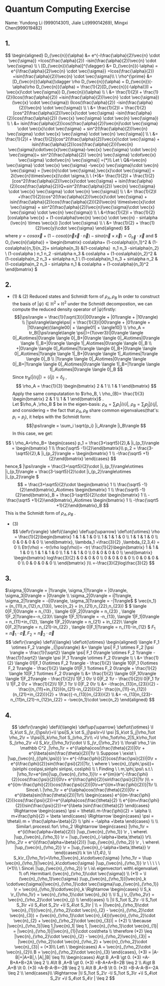 # Quantum Computing Exercise  
Name: Yundong Li (999014301), Jiale Li(999014269), Mingxi Chen(999019482)
## 1. 
$$
\begin{aligned}
D_{\vec{n}}(\alpha) &= e^{-i\frac{\alpha}{2}\vec{n} \cdot \vec{\sigma}} =Icos(\frac{\alpha}{2})
-isin(\frac{\alpha}{2})\vec{n} \cdot \vec{\sigma} \\ 
\ 
[D_{\vec{n}}(\alpha)]^{\dagger} &= D_{\vec{n}}(-\alpha) = e^{i\frac{\alpha}{2}\vec{n} \cdot \vec{\sigma}} =Icos(\frac{\alpha}{2})
+isin(\frac{\alpha}{2})\vec{n} \cdot \vec{\sigma}\\
\
\rho^{\prime} &= [D_{\vec{n}}(\alpha)]\dagger \rho D_{\vec{n}}(\alpha) = D_{\vec{n}}(-\alpha)\rho D_{\vec{n}}(\alpha) = \frac{1}{2}[D_{\vec{n}}(-\alpha)](I + \vec{x}\cdot \vec{\sigma}) D_{\vec{n}}(\alpha) \\ 
\ 
&= \frac{1}{2}I + \frac{1}{2}(Icos(\frac{\alpha}{2})
+isin(\frac{\alpha}{2})\vec{n} \cdot \vec{\sigma}) (\vec{x} \cdot \vec{\sigma}) (Icos(\frac{\alpha}{2})
-isin(\frac{\alpha}{2})\vec{n} \cdot \vec{\sigma}) \\
\
&= \frac{1}{2}I + \frac{1}{2}[cos^2(\frac{\alpha}{2})\vec{x}\cdot \vec{\sigma} -isin(\frac{\alpha}{2})cos(\frac{\alpha}{2}) (\vec{x} \vec{\sigma} \cdot \vec{n} \vec{\sigma}) \\
\
&+ isin(\frac{\alpha}{2})cos(\frac{\alpha}{2})\vec{n}\cdot \vec{\sigma} \cdot \vec{x}\cdot \vec{\sigma} + sin^2(\frac{\alpha}{2})\vec{n} \vec{\sigma}  \cdot \vec{x} \vec{\sigma} \cdot \vec{n} \vec{\sigma}] \\
\
&= \frac{1}{2}I + \frac{1}{2}[cos^2(\frac{\alpha}{2})\vec{x}\cdot \vec{\sigma} +
isin(\frac{\alpha}{2})cos(\frac{\alpha}{2})(\vec{n} \vec{\sigma}\cdot\vec{x}\vec{\sigma}-\vec{x} \vec{\sigma} \cdot \vec{n} \vec{\sigma})+
sin^2(\frac{\alpha}{2})  \vec{n} \vec{\sigma} \cdot\vec{x} \vec{\sigma} \cdot\vec{n} \vec{\sigma}] =(*)\\
Let \ Q&=\vec{n} \vec{\sigma} \cdot \vec{x} \vec{\sigma} -\vec{x} \vec{\sigma}\cdot \vec{n} \vec{\sigma} = [\vec{n}\cdot \vec{\sigma},\vec{x}\cdot \vec{\sigma}] = 2i(\vec{n}\times\vec{x})\cdot \sigma,\\
\
(*)&= \frac{1}{2}I + \frac{1}{2}[cos^2(\frac{\alpha}{2})\vec{x}\cdot \vec{\sigma}  + isin(\frac{\alpha}{2})cos(\frac{\alpha}{2})Q+sin^2(\frac{\alpha}{2}) \vec{n}  \vec{\sigma} \cdot \vec{x}  \vec{\sigma} \cdot \vec{n}  \vec{\sigma}] \\
\
&= \frac{1}{2}I  +\frac{1}{2}(cos^2(\frac{\alpha}{2})\vec{x}\cdot \vec{\sigma} + isin(\frac{\alpha}{2})cos(\frac{\alpha}{2})(2i)\vec{n} \times\vec{x}\cdot \vec{\sigma} + sin^2(\frac{\alpha}{2})\vec{n}\vec{\sigma}\cdot \vec{x} \vec{\sigma} \cdot \vec{n} \vec{\sigma}) \\
\
&=\frac{1}{2}I + \frac{1}{2}[cos\alpha \vec{x} + (1-cos\alpha)\vec{n} \vec{x} \cdot \vec{n} - sin\alpha (\vec{n} \times \vec{x}) ]\cdot \vec{\sigma} \\
\
&= \frac{1}{2} + \frac{1}{2}\vec{y}\cdot \vec{\sigma}
\end{aligned}
$$
where $y = cos\alpha \vec{x} + (1-cos\alpha)(\vec{n}\vec{x} \cdot\vec{n}) -sin\alpha(\vec{n}\times \vec{x}) = O_{\vec{n}}\cdot \vec{x}$
and $
O_{\vec{n}(\alpha)} = \begin{bmatrix}
cos\alpha+ (1-cos\alpha){n_1}^2 & (1-cos\alpha){n_1}{n_2}+ sin\alpha{n_3}  &(1-cos\alpha）n_1 n_3 -sin\alpha{n_2} \\
(1-cos\alpha ) n_1 n_2 -sin\alpha n_3 & cos\alpha + (1-cos\alpha){n_2}^2 & (1-cos\alpha)n_2 n_3 + sin\alpha n_1 \\
(1-cos\alpha)n_1 n_3 + sin\alpha n_2 & (1-cos\alpha)n_2 n_3 - sin\alpha n_1 & cos\alpha + (1-cos\alpha){n_3}^2
\end{bmatrix}
$

## 2.

- (1) & (2) Reduced states and Schmidt form of $\rho_{A}, \rho_{B}$
In order to construct the basis of $|\psi \rangle \in \mathbb H^2 \times \mathbb H^2$ under the Schmidt decompostion, we can compute the reduced density operator of $|\psi\rangle$firstly:
$$|\psi\rangle = \frac{1}{\sqrt{3}}(|00\rangle + |01\rangle + |10\rangle)
\\
|\psi\rangle\langle\psi| = \frac{1}{3}(|00\rangle + |01\rangle + |10\rangle)(\langle00| + \langle01| + \langle10|)
\\
\rho_A = tr_B(|\psi\rangle\langle \psi|)={1\over3}(|0\rangle \langle 0|_A\otimes|0\rangle \langle 0|_B+|0\rangle \langle 0|_A\otimes|0\rangle \langle 1|_B+|0\rangle \langle 1|_A\otimes|0\rangle \langle 0|_B
\\
+|0\rangle \langle 0|_A\otimes|1\rangle \langle 0|_B+|0\rangle \langle 0|_A\otimes|1\rangle \langle 1|_B+|0\rangle \langle 1|_A\otimes|1\rangle \langle 0|_B 
\\
|1\rangle \langle 0|_A\otimes|0\rangle \langle 0|_B+|1\rangle \langle 0|_A\otimes|0\rangle \langle 1|_B+|1\rangle \langle 1|_A\otimes|0\rangle \langle 0|_B
$$
Since $tr_B(|i\rangle\langle j|) =\langle i|j \rangle = \delta_{ij}$ ,  
$$
\rho_A = \frac{1}{3} \begin{bmatrix}
2 & 1 \\
1 & 1
\end{bmatrix}
$$
Apply the same computatation to $\rho_B, \ \rho_{B}= \frac{1}{3} \begin{bmatrix}
2 & 1 \\
1 & 1
\end{bmatrix}$  .    
Let $\rho_A ,\rho_B $ be in the eigen-basis: $\rho_A=\sum_ip_i|i\rangle \langle i|,\ \rho_B=\sum_j p_j|j\rangle \langle j|$,
and considering = the fact that $\rho_A, \rho_B$ share common eigenvalues(that's: $p_i = p_j)$, it helps with the Schmidt form:  
$$|\psi\rangle = \sum_i \sqrt{p_i} |i_A\rangle |i_B\rangle 
$$
In this case, we get:

$$
\ \rho_A=\rho_B= 
\begin{cases}
p_1 = \frac{3+\sqrt5}{2},& |i_{p_1}\rangle = \begin{bmatrix} 1 \\ \frac{\sqrt5 -1}{2}\end{bmatrix}\\
p_2 = \frac{3-\sqrt5}{2},& |i_{p_2}\rangle = \begin{bmatrix} 1 \\ -\frac{\sqrt5 +1}{2}\end{bmatrix}
\end{cases}
$$
hence,$
|\psi\rangle = \frac{3+\sqrt5}{2}\cdot |i_{p_1}\rangle\otimes |i_{p_1}\rangle + \frac{3-\sqrt5}{2}\cdot |i_{p_2}\rangle\otimes |i_{p_2}\rangle $
$$
= \frac{3+\sqrt5}{2}\cdot  \begin{bmatrix} 1 \\ \frac{\sqrt5 -1}{2}\end{bmatrix}_A\otimes  \begin{bmatrix} 1 \\ \frac{\sqrt5 -1}{2}\end{bmatrix}_B + \frac{3-\sqrt5}{2}\cdot \begin{bmatrix} 1 \\ -\frac{\sqrt5 +1}{2}\end{bmatrix}_A\otimes \begin{bmatrix} 1 \\ -\frac{\sqrt5 +1}{2}\end{bmatrix}_B
$$
This is the Schmidt form of $\rho_{A}, \rho_{B}$ .
- (3)
$$
\def\r{\rangle}
\def\l{\langle}
\def\up{\uparrow}
\def\ot{\otimes}
\rho = \frac{1}{2}\begin{bmatrix}
1 & 1 & 1 & 0 \\
1 & 1 & 1 & 0 \\
1 & 1 & 1 & 0 \\
0 & 0 & 0 & 0 \\
\end{bmatrix},
\lambda_1 =\frac{3}{2} ,\lambda_{2,3,4} = 0 \\
Etr(\rho) = -tr(\rho log(\rho))= -tr(
    \frac{1}{2}\begin{bmatrix}
1 & 1 & 1 & 0 \\
1 & 1 & 1 & 0 \\
1 & 1 & 1 & 0 \\
0 & 0 & 0 & 0 \\
\end{bmatrix} 
\begin{bmatrix}
log\frac{3}{2} & 0 & 0 & 0 \\
0 & 0 & 0 & 0 \\
0 & 0 & 0 & 0 \\
0 & 0 & 0 & 0 \\
\end{bmatrix}
)\\
=-\frac{3}{2}log\frac{3}{2}
$$


## 3. 
$\sigma_1|0\rangle = |1\rangle, \sigma_1|1\rangle = |0\rangle,  
\sigma_3|0\rangle = |0\rangle \\
\sigma_2|0\rangle = i|1\rangle,
\sigma_2|1\rangle = -i|0\rangle,
\sigma_3|1\rangle = -|1\rangle$
$
\vec{n_1} = (n_{11},n_{12},n_{13}),
\vec{n_2} = (n_{21},n_{22},n_{23})
$
$
\langle 0|F_1|0\rangle = n_{13} ,
\langle 0|F_2|0\rangle = n_{23} ,
\langle 1|F_2|1\rangle=-n_{23}\\
\langle 1|F_1|1\rangle = -n_{13},
\langle 1|F_1|0\rangle = n_{11}+in_{12},
\langle 1|F_2|0\rangle = n_{21} + in_{22}\\
\langle 0|F_2|1\rangle = n_{21}-in_{22}  ,
\langle 0|F_1|1\rangle = n_{11}-in_{12} 
$
$F_1 = \vec{n}_1\cdot \vec{\sigma}, F_2 = \vec{n}_2\cdot \vec{\sigma}$
$$
\def\r{\rangle}
\def\l{\langle}
\def\ot{\otimes}
\begin{aligned}
\langle F_1 \otimes F_2 \rangle _{|\psi\rangle} 
&= \langle \psi|  F_1 \otimes F_2 |\psi  \rangle 
= \frac{1}{\sqrt2} \langle \psi|  F_1 0\rangle \otimes F_2 1\rangle -\frac{1}{\sqrt2} \langle \psi |F_1 1\rangle \otimes F_2 0\rangle   \\
\ 
&= \frac{1}{2} \langle 01|F_1 0\otimes F_2 1\rangle -
\frac{1}{2} \langle 10|F_1 0\otimes F_2 1\rangle -
\frac{1}{2} \langle 01|F_1 1\otimes F_2 0\rangle +
\frac{1}{2} \langle 10|F_1 1\otimes F_2 0\rangle \\
&= \frac{1}{2} \langle 0|F_10\rangle \langle 1|F_21\rangle -
\frac{1}{2}\l 1|F_1 0\r \l 0|F_2 1\r -
\frac{1}{2}\l 0|F_1 1\r \l 1|F_2 0\r +
\frac{1}{2}\l 1|F_1 1\r \l 0|F_2 0\r \\
&= -\frac{n_{13}n_{23}}{2} - 
\frac{(n_{11}+in_{12})(n_{21}-in_{22})}{2}- 
\frac{(n_{11}-in_{12})(n_{21}+in_{22})}{2} + \frac{{-n_{13}}n_{23}}{2} \\
&= -n_{13}n_{23}-n_{11}n_{21}-n_{12}n_{22} = -\vec{n_1}\cdot \vec{n_2}
\end{aligned} 
$$

## 4.  
$$
\def\r{\rangle}
\def\l{\langle}
\def\up{\uparrow}
\def\ot{\otimes}
\l S_k\ot S_j\r_{|\psi\r}=\l \psi|S_k \ot S_j|\psi\r=\l \psi |S_k\ot S_j|\rho_1\ot \rho_2\r = \l\psi|S_k\rho_1\ot S_j\rho_2\r\\
=\l \rho_1\ot\rho_2|S_k\rho_1\ot S_j\rho_2\r =\l S_k\r_{|\rho_1\r}\cdot \l S_j\r_{|\rho_2\r}  \\
\forall \rho_1 \in \mathbb C^2 ,|\rho_1\r = e^{i\alpha}cos(\frac{\theta}{2})|0\r + e^{i\beta}sin(\frac{\theta}{2})|1\r \\
Suppose \ \exist \ |\up_{\vec{n}_{(\phi,\psi)}}  \r= e^{-i\frac{\phi}{2}}cos(\frac{\psi}{2})|0\r + e^{i\frac{\phi}{2}}sin(\frac{\psi}{2})|1\r, 
\ where \ \vec{n}_{(\phi,\psi)}=(sin\phi cos\psi,sin\phi sin\psi, cos\phi) \\
\ 
Finding \ \ m,\phi,\psi\  s.t.\ |\rho_1\r=e^{im}|\up_{\vec{n}_{\rho_1}}\r =  e^{im}(e^{-i\frac{\phi}{2}}cos(\frac{\psi}{2})|0\r+ e^{i\frac{\phi}{2}}sin\frac{\psi}{2}|1\r )\\
= e^{i(m-\frac{\phi}{2})}cos(\frac{\psi}{2})|0\r+e^{i(m+\frac{\phi}{2})}|1\r  \\
Since\ \ |\rho_1\r =  e^{i\alpha}cos(\frac{\theta}{2})|0\r + e^{i\beta}sin(\frac{\theta}{2})|1\r\\ 
\begin{cases}
e^{i(m-\frac{\phi}{2})}cos(\frac{\psi}{2})=e^{i\alpha}cos(\frac{\theta}{2} \\
e^{i(m+\frac{\phi}{2})}sin(\frac{\psi}{2})=e^{i\beta }sin(\frac{\theta}{2} 
\end{cases}
\Rightarrow
\begin{cases}
\psi = \theta\\
m-\frac{\phi}{2} = \alpha \\
m+\frac{\phi}{2} = \beta
\end{cases} 
\Rightarrow
\begin{cases}
\psi = \theta\\
m = \frac{\alpha+\beta}{2} \\
\phi = -\alpha +\beta  
\end{cases} \\
\\ Similar\  process\  for\  \rho_2
\Rightarrow 
\begin{cases}
|\rho_1\r = e^{i(\frac{\alpha+\beta}{2})} |\up_{\vec{n}_{\rho_1}} \r ,
\ where\ |\up_{\vec{n}_{\rho_1}} \r = |\up_{\vec{n}_{-\alpha+\beta,\theta}} \r\\
|\rho_2\r = e^{i(\frac{\alpha+\beta}{2})} |\up_{\vec{n}_{\rho_2}} \r ,
\ where\ |\up_{\vec{n}_{\rho_2}} \r = |\up_{\vec{n}_{-\alpha+\beta,\theta}} \r
\end{cases}\\
k \in \{1,4\}, \l S_k\r_{|\rho_1\r}=\l\rho_1|\vec{n}_k\cdot\vec{\sigma} |\rho_1\r
= \l\up \vec{n}_{\rho_1}|\vec{n}_k\cdot\vec{\sigma} |\up_{\vec{n}_{\rho_1}}  \r
\ \ \ \ \ (*1)\\ 
\ 
Since\  |\up_{\vec{n}_{\rho_2}}  \r \ is\ eigenvector\ with\ eigenvalue\ 1\ of\ Hermitian\  (\vec{n}_{\rho_1}\cdot \vec{\sigma})  \\
(*1) = \l (\vec{n}_{\rho_1}\vec{\sigma} )\up_{\vec{n}_{\rho_1}}|\vec{n}_k \cdot\vec{\sigma}|\vec{n}_{\rho_1}\cdot \vec{\sigma}\up_{\vec{n}_{\rho_1}} \r = \vec{n}_{\rho_1}\cdot\vec{n}_k \Rightarrow 
\begin{cases}
\l S_k \r_{|\rho_1\r} = \vec{n}_{\rho_1}\cdot \vec{n}_{k} \\
\l S_j \r_{|\rho_2\r} = \vec{n}_{\rho_2}\cdot \vec{n}_{j} \\
\end{cases}
\\
|\l S_1\ot S_2\r -\l S_1\ot S_3\r +\l   S_4\ot S_2\r +\l S_4\ot S_3\r | \\
= |(\vec{n}_{\rho_1}\cdot \vec{n}_{1})(\vec{n}_{\rho_2}\cdot \vec{n}_{2} - \vec{n}_{\rho_2}\cdot \vec{n}_{3}) +
(\vec{n}_{\rho_1}\cdot \vec{n}_{4})(\vec{n}_{\rho_2}\cdot \vec{n}_{2} + \vec{n}_{\rho_2}\cdot \vec{n}_{3})| = (*2) \\ 
\because |\vec{n}_{\rho_1}|\leq 1,|\vec{n}_1| \leq 1, |\vec{n}_{\rho_1}\cdot \vec{n}_{1}| = |\vec{n}_{\rho_1}||\vec{n}_{1}|\cdot cos\theta \\
\therefore (*2) \leq |\vec{n}_{\rho_2}\cdot \vec{n}_{2} - \vec{n}_{\rho_2}\vec{n}_{3}| + |\vec{n}_{\rho_2}\cdot \vec{n}_{\rho_2} + \vec{n}_{\rho_2}\cdot \vec{n}_{3}| = (*3)\\
Let\ \ \begin{cases}
A = \vec{n}_{\rho_2}\cdot \vec{n}_{2}\\
B = \vec{n}_{\rho_2}\cdot \vec{n}_{3}
\end{cases}, 
(*3) = |A-B|+|A+B|,\ |A|,|B| \leq 1\\
\begin{cases}
A\gt B ,A+B \gt 0. (*3) =A-B+A+B=2A \leq 2 \\
A\lt B ,A+B \gt 0. (*3) =B-A+A+B=2B \leq 2 \\
A\gt B ,A+B \lt 0. (*3) =A-B-A-B=-2B \leq 2 \\
A\lt B ,A+B \lt 0. (*3) =B-A-A-B=-2A \leq 2 \\
\end{cases}\\
\Rightarrow |\l S_1\ot S_2\r -\l S_1\ot S_3\r +\l   S_4\ot S_2\r +\l S_4\ot S_4\r | \leq 2
$$ 

